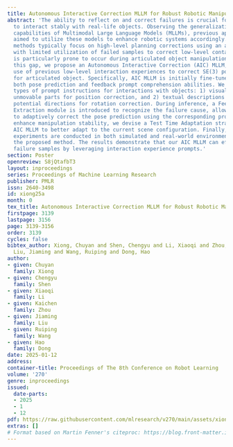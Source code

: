 ```yaml
---
title: Autonomous Interactive Correction MLLM for Robust Robotic Manipulation
abstract: 'The ability to reflect on and correct failures is crucial for robotic systems
  to interact stably with real-life objects. Observing the generalization and reasoning
  capabilities of Multimodal Large Language Models (MLLMs), previous approaches have
  aimed to utilize these models to enhance robotic systems accordingly. However, these
  methods typically focus on high-level planning corrections using an additional MLLM,
  with limited utilization of failed samples to correct low-level contact poses which
  is particularly prone to occur during articulated object manipulation. To address
  this gap, we propose an Autonomous Interactive Correction (AIC) MLLM, which makes
  use of previous low-level interaction experiences to correct SE(3) pose predictions
  for articulated object. Specifically, AIC MLLM is initially fine-tuned to acquire
  both pose prediction and feedback prompt comprehension abilities. We design two
  types of prompt instructions for interactions with objects: 1) visual masks to highlight
  unmovable parts for position correction, and 2) textual descriptions to indicate
  potential directions for rotation correction. During inference, a Feedback Information
  Extraction module is introduced to recognize the failure cause, allowing AIC MLLM
  to adaptively correct the pose prediction using the corresponding prompts. To further
  enhance manipulation stability, we devise a Test Time Adaptation strategy that enables
  AIC MLLM to better adapt to the current scene configuration. Finally, extensive
  experiments are conducted in both simulated and real-world environments to evaluate
  the proposed method. The results demonstrate that our AIC MLLM can efficiently correct
  failure samples by leveraging interaction experience prompts.'
section: Poster
openreview: S8jQtafbT3
layout: inproceedings
series: Proceedings of Machine Learning Research
publisher: PMLR
issn: 2640-3498
id: xiong25a
month: 0
tex_title: Autonomous Interactive Correction MLLM for Robust Robotic Manipulation
firstpage: 3139
lastpage: 3156
page: 3139-3156
order: 3139
cycles: false
bibtex_author: Xiong, Chuyan and Shen, Chengyu and Li, Xiaoqi and Zhou, Kaichen and
  Liu, Jiaming and Wang, Ruiping and Dong, Hao
author:
- given: Chuyan
  family: Xiong
- given: Chengyu
  family: Shen
- given: Xiaoqi
  family: Li
- given: Kaichen
  family: Zhou
- given: Jiaming
  family: Liu
- given: Ruiping
  family: Wang
- given: Hao
  family: Dong
date: 2025-01-12
address:
container-title: Proceedings of The 8th Conference on Robot Learning
volume: '270'
genre: inproceedings
issued:
  date-parts:
  - 2025
  - 1
  - 12
pdf: https://raw.githubusercontent.com/mlresearch/v270/main/assets/xiong25a/xiong25a.pdf
extras: []
# Format based on Martin Fenner's citeproc: https://blog.front-matter.io/posts/citeproc-yaml-for-bibliographies/
---
```

